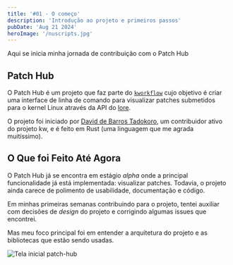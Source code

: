 ```yaml
---
title: '#01 - O começo'
description: 'Introdução ao projeto e primeiros passos'
pubDate: 'Aug 21 2024'
heroImage: '/nuscripts.jpg'
---
```


Aqui se inicia minha jornada de contribuição com o Patch Hub

## Patch Hub

O Patch Hub é um projeto que faz parte do [`kworkflow`](https://github.com/kworkflow) cujo objetivo é criar uma interface de linha de comando para visualizar patches submetidos para o kernel Linux através da API do [lore](https://lore.kernel.org/).

O projeto foi iniciado por [David de Barros Tadokoro](https://github.com/davidbtadokoro), um contribuidor ativo do projeto kw, e é feito em Rust (uma linguagem que me agrada muitíssimo).

## O Que foi Feito Até Agora

O Patch Hub já se encontra em estágio _alpha_ onde a principal funcionalidade já está implementada: visualizar patches. Todavia, o projeto ainda carece de polimento de usabilidade, documentação e código.

Em minhas primeiras semanas contribuindo para o projeto, tentei auxiliar com decisões de _design_ do projeto e corrigindo algumas issues que encontrei.

Mas meu foco principal foi em entender a arquitetura do projeto e as bibliotecas que estão sendo usadas.

<img src="/assets/projects/patch-hub/01-patch-hub-home.png" alt="Tela inicial patch-hub"></img>